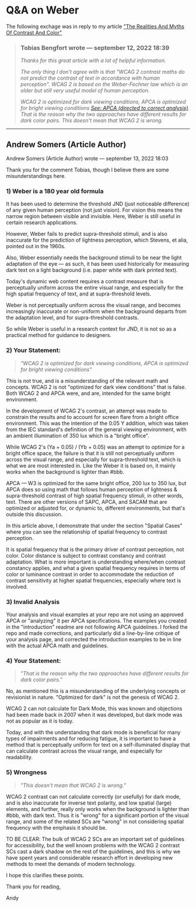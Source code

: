 # Q&A on Weber
The following exchage was in reply to my article ["The Realities And Myths Of Contrast And Color"](https://www.smashingmagazine.com/2022/09/realities-myths-contrast-color/)

> ### Tobias Bengfort wrote — september 12, 2022 18:39 #
> _Thanks for this great article with a lot of helpful information._
>
> _The only thing I don't agree with is that _"WCAG 2 contrast maths do not predict the contrast of text in accordance with human perception"_. WCAG 2 is based on the Weber-Fechner law which is an older but still very useful model of human perception._
>
> _WCAG 2 is optimized for dark viewing conditions, APCA is optimized for bright viewing conditions [See: APCA  (directed to correct analysis)](https://github.com/Myndex/apca-introduction/blob/main/analysis.md). That is the reason why the two approaches have different results for dark color pairs. This doesn't mean that WCAG 2 is wrong._
----

## Andrew Somers (Article Author)

Andrew Somers (Article Author) wrote — september 13, 2022 18:03

Thank you for the comment Tobias, though I believe there are some misunderstandings here.

### 1\) Weber is a 180 year old formula
It has been used to determine the threshold JND (just noticeable difference) of any given human perception (not just vision). For vision this means the narrow region between visible and invisible. Here, Weber is still useful in certain research applications.

However, Weber fails to predict supra-threshold stimuli, and is also inaccurate for the prediction of lightness perception, which Stevens, et alia, pointed out in the 1960s.

Also, Weber essentially needs the background stimuli to be near the light adaptation of the eye — as such, it has been used historically for measuring dark text on a light background (i.e. paper white with dark printed text).

Today's dynamic web content requires a contrast measure that is perceptually uniform across the entire visual range, and especially for the high spatial frequency of text, and at supra-threshold levels.

Weber is not perceptually uniform across the visual range, and becomes increasingly inaccurate or non-uniform when the background departs from the adaptation level, and for supra-threshold contrasts.

So while Weber is useful in a research context for JND, it is not so as a practical method for guidance to designers.

### 2\) Your Statement:
> _"WCAG 2 is optimized for dark viewing conditions, APCA is optimized for bright viewing conditions"_

This is not true, and is a misunderstanding of the relevant math and concepts. WCAG 2 is not "optimized for dark view conditions" that is false. Both WCAG 2 and APCA were, and are, intended for the same bright environment.

In the development of WCAG 2's contrast, an attempt was made to constrain the results and to account for screen flare from a bright office environment. This was the intention of the 0.05 Y addition, which was taken from the IEC standard's definition of the general viewing environment, with an ambient illumination of 350 lux which is a "bright office".

While WCAG 2's (Ya + 0.05) / (Yb + 0.05) was an attempt to optimize for a bright office space, the failure is that it is still not perceptually uniform across the visual range, and especially for supra-threshold text, which is what we are most interested in. Like the Weber it is based on, it mainly works when the background is lighter than #bbb.

APCA — W3 is optimized for the same bright office, 200 lux to 350 lux, but APCA does so using math that follows human perception of lightness & supra-threshold contrast of high spatial frequency stimuli, in other words, text. There are other versions of SAPC, APCA, and SACAM that are optimized or adjusted for, or dynamic to, different environments, but that's outside this discussion.

In this article above, I demonstrate that under the section "Spatial Cases" where you can see the relationship of spatial frequency to contrast perception.

It is spatial frequency that is the primary driver of contrast perception, not color. Color distance is subject to contrast constancy and contrast adaptation. What is more important is understanding where/when contrast constancy applies, and what a given spatial frequency requires in terms of color or luminance contrast in order to accommodate the reduction of contrast sensitivity at higher spatial frequencies, especially where text is involved.

### 3\) Invalid Analysis
Your analysis and visual examples at your repo are not using an approved APCA or "analyzing" it per APCA specifications. The examples you created in the "introduction" readme are not following APCA guidelines. I forked the repo and made corrections, and particularly did a line-by-line critique of your analysis page, and corrected the introduction examples to be in line with the actual APCA math and guidelines.

### 4\) Your Statement:
> _"That is the reason why the two approaches have different results for dark color pairs."_

No, as mentioned this is a misunderstanding of the underlying concepts or revisionist in nature. "Optimized for dark" is not the genesis of WCAG 2.

WCAG 2 can not calculate for Dark Mode, this was known and objections had been made back in 2007 when it was developed, but dark mode was not as popular as it is today.

Today, and with the understanding that dark mode is beneficial for many types of impairments and for reducing fatigue, it is important to have a method that is perceptually uniform for text on a self-illuminated display that can calculate contrast across the visual range, and especially for readability.

### 5\) Wrongness
> _"This doesn't mean that WCAG 2 is wrong."_

WCAG 2 contrast can not calculate correctly (or usefully) for dark mode, and is also inaccurate for inverse text polarity, and low spatial (large) elements, and further, really only works when the background is lighter than #bbb, with dark text. Thus it is "wrong" for a significant portion of the visual range, and some of the related SCs are "wrong" in not considering spatial frequency with the emphasis it should be.

TO BE CLEAR: The bulk of WCAG 2 SCs are an important set of guidelines for accessibility, but the well known problems with the WCAG 2 contrast SCs cast a dark shadow on the rest of the guidelines, and this is why we have spent years and considerable research effort in developing new methods to meet the demands of modern technology.

I hope this clarifies these points.

Thank you for reading,

Andy
